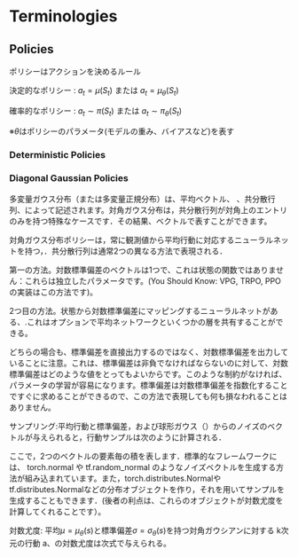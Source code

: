 # Terminologies

## Policies

ポリシーはアクションを決めるルール

決定的なポリシー
: $a_t = \mu(S_t)$ または $a_t = \mu_\theta(S_t)$

確率的なポリシー
: $a_t \sim \pi(S_t)$ または $a_t \sim \pi_\theta(S_t)$

※$\theta$はポリシーのパラメータ(モデルの重み、バイアスなど)を表す

### Deterministic Policies

### Diagonal Gaussian Policies

多変量ガウス分布（または多変量正規分布）は、平均ベクトル、 、共分散行列、によって記述されます。対角ガウス分布は，共分散行列が対角上のエントリのみを持つ特殊なケースです．その結果、ベクトルで表すことができます。

対角ガウス分布ポリシーは，常に観測値から平均行動に対応するニューラルネットを持つ，．共分散行列は通常2つの異なる方法で表現される．

第一の方法。対数標準偏差のベクトルは1つで、これは状態の関数ではありません：これらは独立したパラメータです。(You Should Know: VPG, TRPO, PPOの実装はこの方法です)。

2つ目の方法。状態から対数標準偏差にマッピングするニューラルネットがある、.これはオプションで平均ネットワークといくつかの層を共有することができる。

どちらの場合も、標準偏差を直接出力するのではなく、対数標準偏差を出力していることに注意。これは、標準偏差は非負でなければならないのに対して、対数標準偏差はどのような値をとってもよいからです。このような制約がなければ、パラメータの学習が容易になります。標準偏差は対数標準偏差を指数化することですぐに求めることができるので、この方法で表現しても何も損なわれることはありません。

サンプリング:平均行動と標準偏差，および球形ガウス（）からのノイズのベクトルが与えられると，行動サンプルは次のように計算される．



ここで，2つのベクトルの要素毎の積を表します．標準的なフレームワークには、 torch.normal や tf.random_normal のようなノイズベクトルを生成する方法が組み込まれています。また，torch.distributes.Normalやtf.distributes.Normalなどの分布オブジェクトを作り，それを用いてサンプルを生成することもできます．(後者の利点は、これらのオブジェクトが対数尤度を計算してくれることです）。


対数尤度: 平均$\mu = \mu_\theta(s)$と標準偏差$\sigma = \sigma_\theta(s)$を持つ対角ガウシアンに対する k次元の行動 a、の対数尤度は次式で与えられる。

